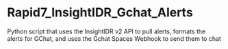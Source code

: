 # Rapid7_InsightIDR_Gchat_Alerts
Python script that uses the InsightIDR v2 API to pull alerts, formats the alerts for GChat, and uses the Gchat Spaces Webhook to send them to chat
